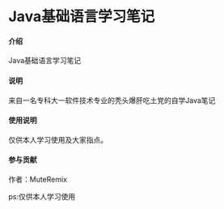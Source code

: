 # Java基础语言学习笔记

#### 介绍
Java基础语言学习笔记

#### 说明
来自一名专科大一软件技术专业的秃头爆肝吃土党的自学Java笔记

#### 使用说明
仅供本人学习使用及大家指点。

#### 参与贡献
作者：MuteRemix

ps:仅供本人学习使用
